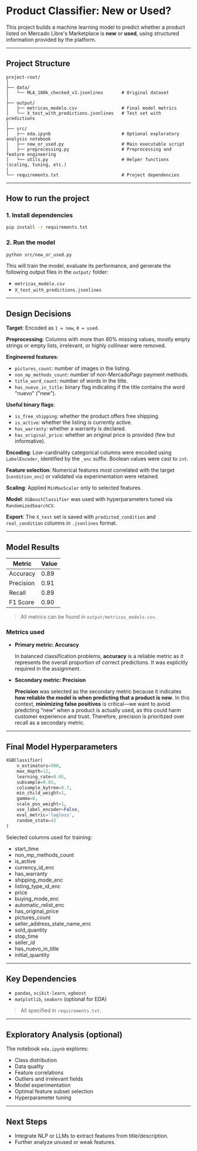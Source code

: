 
#  Product Classifier: New or Used?

This project builds a machine learning model to predict whether a product listed on Mercado Libre's Marketplace is **new** or **used**, using structured information provided by the platform.

---

##  Project Structure

```
project-root/
│
├── data/
│   └── MLA_100k_checked_v3.jsonlines       # Original dataset
│
├── output/
│   ├── metricas_modelo.csv                 # Final model metrics
│   └── X_test_with_predictions.jsonlines   # Test set with predictions
│
├── src/
│   ├── eda.ipynb                           # Optional exploratory analysis notebook
│   ├── new_or_used.py                      # Main executable script
│   ├── preprocessing.py                    # Preprocessing and feature engineering
│   └── utils.py                            # Helper functions (scaling, tuning, etc.)
│
└── requirements.txt                        # Project dependencies
```

---

##  How to run the project

### 1. Install dependencies

```bash
pip install -r requirements.txt
```

### 2. Run the model

```bash
python src/new_or_used.py
```

This will train the model, evaluate its performance, and generate the following output files in the `output/` folder:

- `metricas_modelo.csv`
- `X_test_with_predictions.jsonlines`

---

##  Design Decisions

**Target**: Encoded as `1 = new`, `0 = used`.

**Preprocessing**: Columns with more than 80% missing values, mostly empty strings or empty lists, irrelevant, or highly collinear were removed.

**Engineered features**:
  - `pictures_count`: number of images in the listing.
  - `non_mp_methods_count`: number of non-MercadoPago payment methods.
  - `title_word_count`: number of words in the title.
  - `has_nuevo_in_title`: binary flag indicating if the title contains the word "nuevo" ("new").

**Useful binary flags**:
  - `is_free_shipping`: whether the product offers free shipping.
  - `is_active`: whether the listing is currently active.
  - `has_warranty`: whether a warranty is declared.
  - `has_original_price`: whether an original price is provided (few but informative).

**Encoding**: Low-cardinality categorical columns were encoded using `LabelEncoder`, identified by the `_enc` suffix. Boolean values were cast to `int`.

**Feature selection**: Numerical features most correlated with the target (`condition_enc`) or validated via experimentation were retained.

**Scaling**: Applied `MinMaxScaler` only to selected features.

**Model**: `XGBoostClassifier` was used with hyperparameters tuned via `RandomizedSearchCV`.

**Export**: The `X_test` set is saved with `predicted_condition` and `real_condition` columns in `.jsonlines` format.

---

##  Model Results

| Metric     | Value          |
|------------|----------------|
| Accuracy   | 0.89           |
| Precision  | 0.91           |
| Recall     | 0.89           |
| F1 Score   | 0.90           |

> All metrics can be found in `output/metricas_modelo.csv`.

### Metrics used

- **Primary metric: Accuracy**

  In balanced classification problems, **accuracy** is a reliable metric as it represents the overall proportion of correct predictions. It was explicitly required in the assignment.

- **Secondary metric: Precision**

  **Precision** was selected as the secondary metric because it indicates **how reliable the model is when predicting that a product is new**.
  In this context, **minimizing false positives** is critical—we want to avoid predicting “new” when a product is actually used, as this could harm customer experience and trust.
  Therefore, precision is prioritized over recall as a secondary metric.

---

##  Final Model Hyperparameters

```python
XGBClassifier(
    n_estimators=900,
    max_depth=12,
    learning_rate=0.05,
    subsample=0.85,
    colsample_bytree=0.7,
    min_child_weight=1,
    gamma=0,
    scale_pos_weight=1,
    use_label_encoder=False,
    eval_metric='logloss',
    random_state=42
)
```

Selected columns used for training:

- start_time
- non_mp_methods_count
- is_active
- currency_id_enc
- has_warranty
- shipping_mode_enc
- listing_type_id_enc
- price
- buying_mode_enc
- automatic_relist_enc
- has_original_price
- pictures_count
- seller_address_state_name_enc
- sold_quantity
- stop_time
- seller_id
- has_nuevo_in_title
- initial_quantity

---

##  Key Dependencies

- `pandas`, `scikit-learn`, `xgboost`
- `matplotlib`, `seaborn` (optional for EDA)

> All specified in `requirements.txt`.

---

##  Exploratory Analysis (optional)

The notebook `eda.ipynb` explores:
- Class distribution
- Data quality
- Feature correlations
- Outliers and irrelevant fields
- Model experimentation
- Optimal feature subset selection
- Hyperparameter tuning

---

##  Next Steps

- Integrate NLP or LLMs to extract features from title/description.
- Further analyze unused or weak features.
